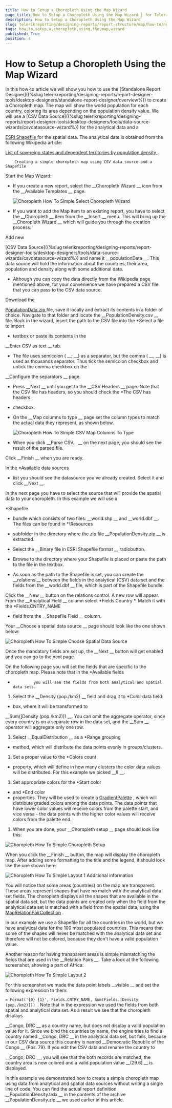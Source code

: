 ```yaml
---
title: How to Setup a Choropleth Using the Map Wizard
page_title: How to Setup a Choropleth Using the Map Wizard | for Telerik Reporting Documentation
description: How to Setup a Choropleth Using the Map Wizard
slug: telerikreporting/designing-reports/report-structure/map/how-to/how-to-setup-a-choropleth-using-the-map-wizard
tags: how,to,setup,a,choropleth,using,the,map,wizard
published: True
position: 4
---
```


# How to Setup a Choropleth Using the Map Wizard



In this how-to article we will show you how to use the 
[Standalone Report Designer]({%slug telerikreporting/designing-reports/report-designer-tools/desktop-designers/standalone-report-designer/overview%})
 to
        create a Choropleth map. The map will show the world population for each country, coloring its area depending on the population density value.
        We will use a 
[CSV Data Source]({%slug telerikreporting/designing-reports/report-designer-tools/desktop-designers/tools/data-source-wizards/csvdatasource-wizard%})
 for the analytical data and a
        
[ESRI Shapefile
](http://en.wikipedia.org/wiki/Shapefile
)        for the spatial data. The analytical data is obtained from the following Wikipedia article:
        
[List of sovereign states and dependent territories by population density
](http://en.wikipedia.org/wiki/List_of_sovereign_states_and_dependent_territories_by_population_density
).
      
        Creating a simple choropleth map using CSV data source and a Shapefile
      


Start the Map Wizard:


* If you create a new report, select the 
__Choropleth Wizard
__ icon from the 
__Available Templates
__ page.
                
  
  ![Choropleth How To Simple Select Choropleth Wizard](images/Map/Choropleth/HowTo_SimpleChoropleth/Choropleth_HowToSimple_SelectChoroplethWizard.png)

* If you want to add the Map item to an existing report, you have to select the 
__Choropleth
__ item
                  from the 
__Insert
__ menu.
                  This will bring up the 
__Choropleth Wizard
__ which will guide you through the creation process.
                


Add new
              
[CSV Data Source]({%slug telerikreporting/designing-reports/report-designer-tools/desktop-designers/tools/data-source-wizards/csvdatasource-wizard%})
              and name it 
__populationData
__. This data source will hold the information about the
              countries, their area, population and density along with some additional data.
            


* Although you can copy the data directly from the Wikipedia page mentioned above, for your convenience we have prepared a CSV file
                  that you can pass to the CSV data source.
                
Download the
                  
[PopulationData.zip
](https://github.com/telerik/reporting-docs/raw/master/knowledge-base/resources/PopulationDensity.zip
)                  file, save it locally and extract its contents in a folder of choice. Navigate to that folder and locate the 
__PopulationDensity.csv
__ file.
                  Back in the wizard, insert the path to the CSV file into the 
*Select a file to import
* textbox or paste its contents in the
                  
__Enter CSV as text
__ tab.
                


* The file uses semicolon (
__;
__) as a separator, but the comma (
__,
__) is used as thousands separator.
                  Thus tick the semicolon checkbox and untick the comma checkbox on the
                  
__Configure the separators
__ page.
                


* Press 
__Next
__ until you get to the 
__CSV Headers
__ page.
                  Note that the CSV file has headers, so you should check the 
*The CSV has headers
* checkbox.
                


* On the 
__Map columns to type
__ page set the column types to match the actual data they represent, as shown below.
                
  
  ![Choropleth How To Simple CSV Map Columns To Type](images/Map/Choropleth/HowTo_SimpleChoropleth/Choropleth_HowToSimple_CSV_MapColumnsToType.png)

* When you click 
__Parse CSV...
__ on the next page, you should see the result of the parsed file.
                
Click 
__Finish
__ when you are ready.
                


In the 
*Available data sources
* list you should see the datasource you've already created.
              Select it and click 
__Next
__.
            


In the next page you have to select the source that will provide the spatial data to your choropleth. In this example we will use a
              
*Shapefile
* bundle which consists of two files: 
__world.shp
__ and 
__world.dbf
__.
              The files can be found in 
*\Resources
* subfolder in the directory where the zip file 
__PopulationDensity.zip
__ is extracted.
            


* Select the 
__Binary file in ESRI Shapefile format
__ radiobutton.
                


* Browse to the directory where your Shapefile is placed or paste the path to the file in the textbox.
                


* As soon as the path to the Shapefile is set, you can create the 
__relations
__ between the fields in the
                  analytical (CSV) data set and the fields from the 
__world.dbf
__ file, which is part of the Shapefile bundle.
                
Click the 
__New
__ button on the relations control. A new row will appear. From the 
__Analytical Field
__                  column select 
*Fields.Country
*. Match it with the 
*Fields.CNTRY_NAME
* field
                  from the 
__Shapefile Field
__ column.
                


Your 
__Choose a spatial data source
__ page should look like the one shown below:
            
  
  ![Choropleth How To Simple Choose Spatial Data Source](images/Map/Choropleth/HowTo_SimpleChoropleth/Choropleth_HowToSimple_ChooseSpatialDataSource.png)

Once the mandatory fields are set up, the 
__Next
__ button will get enabled and you can go to the next page.
            


On the following page you will set the fields that are specific to the choropleth map. Please note that in the 
*Available fields
*              you will see the fields from both analytical and spatial data sets.
            


1. Select the 
__Density (pop./km2)
__ field and drag it to 
*Color data field:
* box, where it will be transformed to
                  
__Sum([Density (pop./km2)])
__. You can omit the aggregate operator, since every country is on
                  a separate row in the data set, and the 
__Sum
__ operator will aggregate only one row.
                


1. Select 
__EqualDistribution
__ as a 
*Range grouping
* method, which will distribute the data points evenly in groups/clusters.
                


1. Set a proper value to the 
*Colors count
* property, which will define in how many clusters the color data values
                  will be distributed. For this example we picked 
__8
__.
                


1. Set appropriate colors for the 
*Start color
* and 
*End color
* properties.
                  They will be used to create a 
[GradientPalette](/reporting/api/Telerik.Reporting.Drawing.GradientPalette)
, which
                  will distribute graded colors among the data points. The data points that have lower color values will receive colors from the palette
                  start, and vice versa - the data points with the higher color values will receive colors from the palette end.
                


1. When you are done, your 
__Choropleth setup
__ page should look like this:
                
  
  ![Choropleth How To Simple Choropleth Setup](images/Map/Choropleth/HowTo_SimpleChoropleth/Choropleth_HowToSimple_ChoroplethSetup.png)

When you click the 
__Finish
__ button, the map will display the choropleth map. After adding some formatting to the
              title and the legend, it should look like the one shown here:
            
  
  ![Choropleth How To Simple Layout 1](images/Map/Choropleth/HowTo_SimpleChoropleth/Choropleth_HowToSimple_Layout1.png)        Additional information
      


You will notice that some  areas (countries) on the map are transparent. These areas represent shapes that have no match with the analytical data set fields.
                  The choropleth displays all the shapes that are available in the spatial data set, but the data points are created only when the field from the
                  analytical data set is matched with a field from the spatial data, using the 
[MapRelationPairCollection](/reporting/api/Telerik.Reporting.MapRelationPairCollection)
.
                


In our example we use a Shapefile for all the countries in the world, but we have analytical data for the 100 most populated countries. This means
                  that some of the shapes will never be matched with the analytical data set and therefore will not be colored, because they don't have a valid
                  population value.
                


Another reason for having transparent areas is simple mismatching the fields that are used in the 
__Relation Pairs
__. Take a
                  look at the following screenshot, showing a part of Africa:
                
  
  ![Choropleth How To Simple Layout 2](images/Map/Choropleth/HowTo_SimpleChoropleth/Choropleth_HowToSimple_Layout2.png)

For this screenshot we made the data point labels 
__visible
__ and set the following expression to them:
                  
`= Format('{0} {1}', Fields.CNTRY_NAME, Sum(Fields.[Density (pop./km2)]))
`.
                  Note that in the expression we used the fields from both spatial and analytical data set. As a result we see that the choropleth displays
                  
__Congo, DRC
__ as a country name, but does not display a valid population value for it.
                  Since we bind the countries by name, the engine
                  tries to find a country named 
__Congo, DRC
__ in the analytical data set, but fails, because in our CSV data source this country
                  is named 
__Democratic Republic of the Congo
__ (Pos. 79). If you edit the CSV data and rename the country to
                  
__Congo, DRC
__, you will see that the both records are matched, the country area is now colored and a valid
                  population value 
__(29.6)
__ is displayed.
                


In this example we demonstrated how to create a simple choropleth map using data from analytical and spatial data sources
                without writing a single line of code. You can find the actual report definition 
__PopulationDensity.trdx
__ in the contents of the archive 
__PopulationDensity.zip
__ we used earlier in this article.
              


